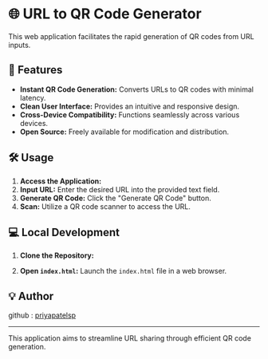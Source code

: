 # 🌐 URL to QR Code Generator

This web application facilitates the rapid generation of QR codes from URL inputs.



## 🚀 Features

* **Instant QR Code Generation:** Converts URLs to QR codes with minimal latency.
* **Clean User Interface:** Provides an intuitive and responsive design.
* **Cross-Device Compatibility:** Functions seamlessly across various devices.
* **Open Source:** Freely available for modification and distribution.

## 🛠️ Usage

1.  **Access the Application:**
2.  **Input URL:** Enter the desired URL into the provided text field.
3.  **Generate QR Code:** Click the "Generate QR Code" button.
4.  **Scan:** Utilize a QR code scanner to access the URL.

## 💻 Local Development

1.  **Clone the Repository:**


2.  **Open `index.html`:** Launch the `index.html` file in a web browser.


## 💡 Author
github : <a href="https://github.com/priyapatelsp">priyapatelsp</a>

---

This application aims to streamline URL sharing through efficient QR code generation.
